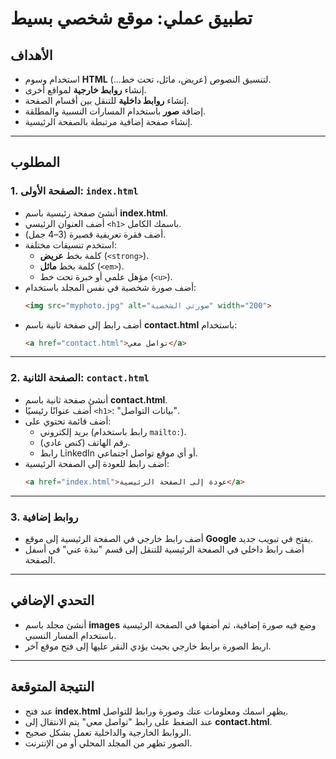 # تطبيق عملي: موقع شخصي بسيط

## الأهداف
- استخدام وسوم **HTML** لتنسيق النصوص (عريض، مائل، تحت خط…).  
- إنشاء **روابط خارجية** لمواقع أخرى.  
- إنشاء **روابط داخلية** للتنقل بين أقسام الصفحة.  
- إضافة **صور** باستخدام المسارات النسبية والمطلقة.  
- إنشاء صفحة إضافية مرتبطة بالصفحة الرئيسية.  

---

## المطلوب

### 1. الصفحة الأولى: `index.html`
- أنشئ صفحة رئيسية باسم **index.html**.  
- أضف العنوان الرئيسي `<h1>` باسمك الكامل.  
- أضف فقرة تعريفية قصيرة (3–4 جمل).  
- استخدم تنسيقات مختلفة:  
  - كلمة بخط **عريض** (`<strong>`).  
  - كلمة بخط **مائل** (`<em>`).  
  - مؤهل علمي أو خبرة تحت خط (`<u>`).  
- أضف صورة شخصية في نفس المجلد باستخدام:  
  ```html
  <img src="myphoto.jpg" alt="صورتي الشخصية" width="200">
  ```
- أضف رابط إلى صفحة ثانية باسم **contact.html** باستخدام:  
  ```html
  <a href="contact.html">تواصل معي</a>
  ```

---

### 2. الصفحة الثانية: `contact.html`
- أنشئ صفحة ثانية باسم **contact.html**.  
- أضف عنوانًا رئيسيًا `<h1>`: "بيانات التواصل".  
- أضف قائمة تحتوي على:  
  - بريد إلكتروني (رابط باستخدام `mailto:`).  
  - رقم الهاتف (كنص عادي).  
  - رابط LinkedIn أو أي موقع تواصل اجتماعي.  
- أضف رابط للعودة إلى الصفحة الرئيسية:  
  ```html
  <a href="index.html">عودة إلى الصفحة الرئيسية</a>
  ```

---

### 3. روابط إضافية
- أضف رابط خارجي في الصفحة الرئيسية إلى موقع **Google** يفتح في تبويب جديد.  
- أضف رابط داخلي في الصفحة الرئيسية للتنقل إلى قسم "نبذة عني" في أسفل الصفحة.  

---

## التحدي الإضافي
- أنشئ مجلد باسم **images** وضع فيه صورة إضافية، ثم أضفها في الصفحة الرئيسية باستخدام المسار النسبي.  
- اربط الصورة برابط خارجي بحيث يؤدي النقر عليها إلى فتح موقع آخر.  

---

## النتيجة المتوقعة
- عند فتح **index.html** يظهر اسمك ومعلومات عنك وصورة ورابط للتواصل.  
- عند الضغط على رابط "تواصل معي" يتم الانتقال إلى **contact.html**.  
- الروابط الخارجية والداخلية تعمل بشكل صحيح.  
- الصور تظهر من المجلد المحلي أو من الإنترنت.  
